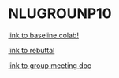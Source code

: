 # NLUGROUNP10
[link to baseline colab!](https://colab.research.google.com/drive/1wbjQ2fcQnNAyg_2MpX5gM36ggyQaUuyj?usp=sharing)

[link to rebuttal](https://docs.google.com/document/d/1NWCXoZ2RNQXkujHv7_E78LQ6ur8ldXCkvDICE-sZkgg/edit?usp=sharing)

[link to group meeting doc](https://docs.google.com/document/d/1gZY2y2iF2woEUdJlARdKGQ8M3p6PeHzgrCfa-SYfLho/edit)
